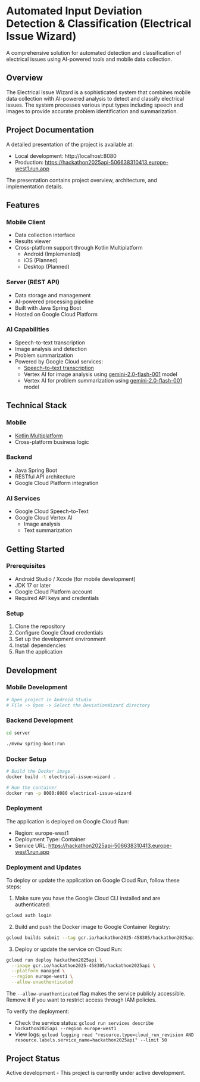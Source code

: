 # Automated Input Deviation Detection & Classification (Electrical Issue Wizard)

A comprehensive solution for automated detection and classification of electrical issues using AI-powered tools and mobile data collection.

## Overview

The Electrical Issue Wizard is a sophisticated system that combines mobile data collection with AI-powered analysis to detect and classify electrical issues. The system processes various input types including speech and images to provide accurate problem identification and summarization.

## Project Documentation

A detailed presentation of the project is available at:
- Local development: http://localhost:8080
- Production: https://hackathon2025api-506638310413.europe-west1.run.app

The presentation contains project overview, architecture, and implementation details.

## Features

### Mobile Client
- Data collection interface
- Results viewer
- Cross-platform support through Kotlin Multiplatform
  - Android (Implemented)
  - iOS (Planned)
  - Desktop (Planned)

### Server (REST API)
- Data storage and management
- AI-powered processing pipeline
- Built with Java Spring Boot
- Hosted on Google Cloud Platform

### AI Capabilities
- Speech-to-text transcription
- Image analysis and detection
- Problem summarization
- Powered by Google Cloud services:
  - [Speech-to-text transcription](https://cloud.google.com/speech-to-text/docs/speech-to-text-client-libraries)
  - Vertex AI for image analysis using [gemini-2.0-flash-001](https://cloud.google.com/vertex-ai/generative-ai/docs/models/gemini/2-0-flash?hl=en) model
  - Vertex AI for problem summarization using [gemini-2.0-flash-001](https://cloud.google.com/vertex-ai/generative-ai/docs/models/gemini/2-0-flash?hl=en) model

## Technical Stack

### Mobile
- [Kotlin Multiplatform](https://kotlinlang.org/docs/multiplatform-intro.html)
- Cross-platform business logic

### Backend
- Java Spring Boot
- RESTful API architecture
- Google Cloud Platform integration

### AI Services
- Google Cloud Speech-to-Text
- Google Cloud Vertex AI
  - Image analysis
  - Text summarization

## Getting Started

### Prerequisites
- Android Studio / Xcode (for mobile development)
- JDK 17 or later
- Google Cloud Platform account
- Required API keys and credentials

### Setup
1. Clone the repository
2. Configure Google Cloud credentials
3. Set up the development environment
4. Install dependencies
5. Run the application

## Development

### Mobile Development
```bash
# Open project in Android Studio
# File -> Open -> Select the DeviationWizard directory
```

### Backend Development
```bash
cd server
```
```bash
./mvnw spring-boot:run
```

### Docker Setup
```bash
# Build the Docker image
docker build -t electrical-issue-wizard .

# Run the container
docker run -p 8080:8080 electrical-issue-wizard
```

### Deployment
The application is deployed on Google Cloud Run:
- Region: europe-west1
- Deployment Type: Container
- Service URL: https://hackathon2025api-506638310413.europe-west1.run.app

### Deployment and Updates
To deploy or update the application on Google Cloud Run, follow these steps:

1. Make sure you have the Google Cloud CLI installed and are authenticated:
```bash
gcloud auth login
```

2. Build and push the Docker image to Google Container Registry:
```bash
gcloud builds submit --tag gcr.io/hackathon2025-458305/hackathon2025api .
```

3. Deploy or update the service on Cloud Run:
```bash
gcloud run deploy hackathon2025api \
  --image gcr.io/hackathon2025-458305/hackathon2025api \
  --platform managed \
  --region europe-west1 \
  --allow-unauthenticated
```

The `--allow-unauthenticated` flag makes the service publicly accessible. Remove it if you want to restrict access through IAM policies.

To verify the deployment:
- Check the service status: `gcloud run services describe hackathon2025api --region europe-west1`
- View logs: `gcloud logging read "resource.type=cloud_run_revision AND resource.labels.service_name=hackathon2025api" --limit 50`

## Project Status

Active development - This project is currently under active development.
